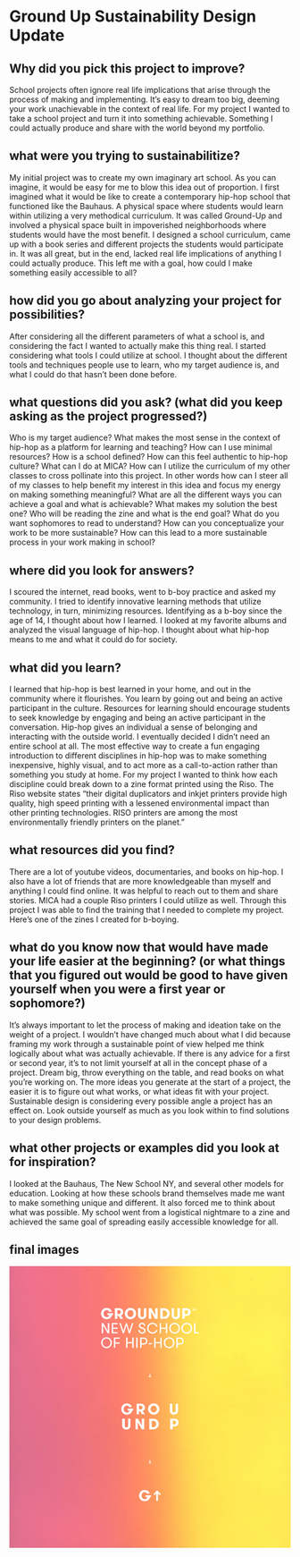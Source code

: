 # Ground Up Sustainability Design Update
## Why did you pick this project to improve?
School projects often ignore real life implications that arise through the process of making and implementing. It’s easy to dream too big, deeming your work unachievable in the context of real life. For my project I wanted to take a school project and turn it into something achievable. Something I could actually produce and share with the world beyond my portfolio.

## what were you trying to sustainabilitize?
My initial project was to create my own imaginary art school. As you can imagine, it would be easy for me to blow this idea out of proportion. I first imagined what it would be like to create a contemporary hip-hop school that functioned like the Bauhaus. A physical space where students would learn within utilizing a very methodical curriculum. It was called Ground-Up and involved a physical space built in impoverished neighborhoods where students would have the most benefit. I designed a school curriculum, came up with a book series and different projects the students would participate in. It was all great, but in the end, lacked real life implications of anything I could actually produce. This left me with a goal, how could I make something easily accessible to all?

## how did you go about analyzing your project for possibilities?
After considering all the different parameters of what a school is, and considering the fact I wanted to actually make this thing real. I started considering what tools I could utilize at school. I thought about the different tools and techniques people use to learn, who my target audience is, and what I could do that hasn’t been done before.

## what questions did you ask? (what did you keep asking as the project progressed?)
Who is my target audience?
What makes the most sense in the context of hip-hop as a platform for learning and teaching?
How can I use minimal resources?
How is a school defined?
How can this feel authentic to hip-hop culture?
What can I do at MICA?
How can I utilize the curriculum of my other classes to cross pollinate into this project. In other words how can I steer all of my classes to help benefit my interest in this idea and focus my energy on making something meaningful?
What are all the different ways you can achieve a goal and what is achievable?
What makes my solution the best one?
Who will be reading the zine and what is the end goal?
What do you want sophomores to read to understand?
How can you conceptualize your work to be more sustainable?
How can this lead to a more sustainable process in your work making in school?

## where did you look for answers?
I scoured the internet, read books, went to b-boy practice and asked my community. I tried to identify innovative learning methods that utilize technology, in turn, minimizing resources. Identifying as a b-boy since the age of 14, I thought about how I learned. I looked at my favorite albums and analyzed the visual language of hip-hop. I thought about what hip-hop means to me and what it could do for society.

## what did you learn?
I learned that hip-hop is best learned in your home, and out in the community where it flourishes. You learn by going out and being an active participant in the culture. Resources for learning should encourage students to seek knowledge by engaging and being an active participant in the conversation. Hip-hop gives an individual a sense of belonging and interacting with the outside world. I eventually decided I didn’t need an entire school at all. The most effective way to create a fun engaging introduction to different disciplines in hip-hop was to make something inexpensive, highly visual, and to act more as a call-to-action rather than something you study at home. For my project I wanted to think how each discipline could break down to a zine format printed using the Riso. The Riso website states “their digital duplicators and inkjet printers provide high quality, high speed printing with a lessened environmental impact than other printing technologies. RISO printers are among the most environmentally friendly printers on the planet.”

## what resources did you find?
There are a lot of youtube videos, documentaries, and books on hip-hop. I also have a lot of friends that are more knowledgeable than myself and anything I could find online. It was helpful to reach out to them and share stories. MICA had a couple Riso printers I could utilize as well. Through this project I was able to find the training that I needed to complete my project. Here’s one of the zines I created for b-boying.

## what do you know now that would have made your life easier at the beginning? (or what things that you figured out would be good to have given yourself when you were a first year or sophomore?)
It’s always important to let the process of making and ideation take on the weight of a project. I wouldn’t have changed much about what I did because framing my work through a sustainable point of view helped me think logically about what was actually achievable. If there is any advice for a first or second year, it’s to not limit yourself at all in the concept phase of a project. Dream big, throw everything on the table, and read books on what you’re working on. The more ideas you generate at the start of a project, the easier it is to figure out what works, or what ideas fit with your project. Sustainable design is considering every possible angle a project has an effect on. Look outside yourself as much as you look within to find solutions to your design problems.

## what other projects or examples did you look at for inspiration?
I looked at the Bauhaus, The New School NY, and several other models for education. Looking at how these schools brand themselves made me want to make something unique and different. It also forced me to think about what was possible. My school went from a logistical nightmare to a zine and achieved the same goal of spreading easily accessible knowledge for all.

## final images
![Thesis Exhibition](images/Artboard-1-copy.jpg)
